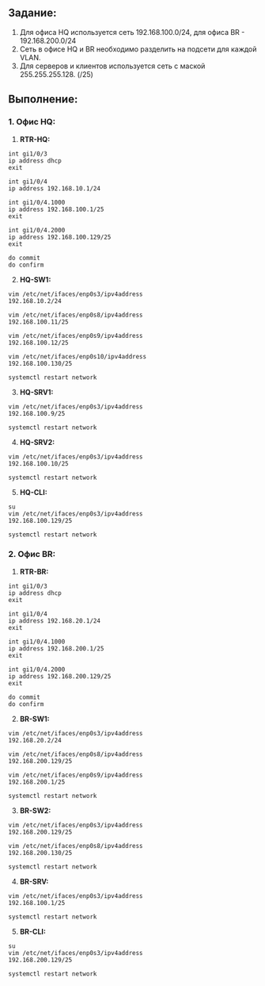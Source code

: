 ## Задание:

1. Для офиса HQ используется сеть 192.168.100.0/24, для офиса BR - 192.168.200.0/24
2. Сеть в офисе HQ и BR необходимо разделить на подсети для каждой VLAN.
3. Для серверов и клиентов используется сеть с маской 255.255.255.128. (/25)
## Выполнение:
### 1. Офис HQ:
1. **RTR-HQ:**
```
int gi1/0/3
ip address dhcp
exit

int gi1/0/4
ip address 192.168.10.1/24

int gi1/0/4.1000
ip address 192.168.100.1/25
exit

int gi1/0/4.2000
ip address 192.168.100.129/25
exit

do commit
do confirm
```
2. **HQ-SW1:**
```
vim /etc/net/ifaces/enp0s3/ipv4address
192.168.10.2/24

vim /etc/net/ifaces/enp0s8/ipv4address
192.168.100.11/25

vim /etc/net/ifaces/enp0s9/ipv4address
192.168.100.12/25

vim /etc/net/ifaces/enp0s10/ipv4address
192.168.100.130/25

systemctl restart network
```
3. **HQ-SRV1:**
```
vim /etc/net/ifaces/enp0s3/ipv4address
192.168.100.9/25

systemctl restart network
```
4. **HQ-SRV2:**
```
vim /etc/net/ifaces/enp0s3/ipv4address
192.168.100.10/25

systemctl restart network
```
5. **HQ-CLI:**
```
su
vim /etc/net/ifaces/enp0s3/ipv4address
192.168.100.129/25

systemctl restart network
```

### 2. Офис BR:
1. **RTR-BR:**
```
int gi1/0/3
ip address dhcp
exit

int gi1/0/4
ip address 192.168.20.1/24
exit

int gi1/0/4.1000
ip address 192.168.200.1/25
exit

int gi1/0/4.2000
ip address 192.168.200.129/25
exit

do commit
do confirm
```
2. **BR-SW1:**
```
vim /etc/net/ifaces/enp0s3/ipv4address
192.168.20.2/24

vim /etc/net/ifaces/enp0s8/ipv4address
192.168.200.129/25

vim /etc/net/ifaces/enp0s9/ipv4address
192.168.200.1/25

systemctl restart network
```
3. **BR-SW2:**
```
vim /etc/net/ifaces/enp0s3/ipv4address
192.168.200.129/25

vim /etc/net/ifaces/enp0s8/ipv4address
192.168.200.130/25

systemctl restart network
```
4. **BR-SRV:**
```
vim /etc/net/ifaces/enp0s3/ipv4address
192.168.100.1/25

systemctl restart network
```
5. **BR-CLI:**
```
su
vim /etc/net/ifaces/enp0s3/ipv4address
192.168.200.129/25

systemctl restart network
```